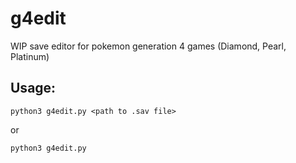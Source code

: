 # g4edit
WIP save editor for pokemon generation 4 games (Diamond, Pearl, Platinum)
## Usage:
`python3 g4edit.py <path to .sav file>`

or

`python3 g4edit.py`
